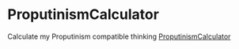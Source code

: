 # ProputinismCalculator
Calculate my Proputinism compatible thinking 
[ProputinismCalculator](https://veijoryhanen.github.io/ProputinismCalculator/ProputinismCalculator.html)

